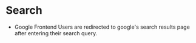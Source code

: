 # Search

* Google Frontend
 Users are redirected to google's search results page after entering their search query.
